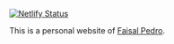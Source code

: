 [![Netlify Status](https://api.netlify.com/api/v1/badges/39a7ebb7-6625-43f6-90ca-39d60ea74a80/deploy-status)](https://app.netlify.com/projects/faisalpedro/deploys)

This is a personal website of [Faisal Pedro](https://www.linkedin.com/in/faisal-pedro-1412b1161/).
